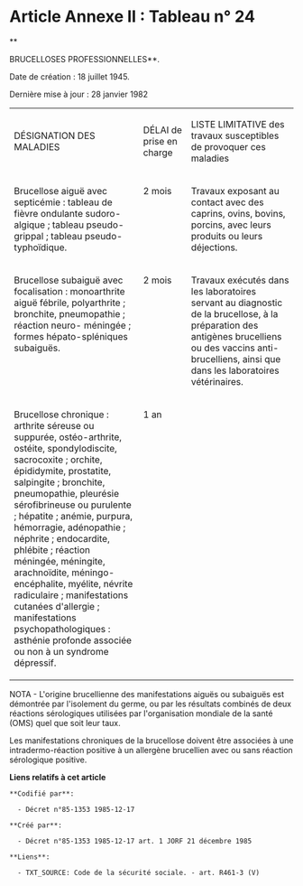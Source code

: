 # Article Annexe II : Tableau n° 24

**

BRUCELLOSES PROFESSIONNELLES**.

Date de création : 18 juillet 1945. 

Dernière mise à jour : 28 janvier 1982

<table>
  <tbody>
    <tr>
      <td width="265">

DÉSIGNATION DES MALADIES

</td>
      <td width="86">

DÉLAI de prise en charge

</td>
      <td width="254">

LISTE LIMITATIVE des travaux susceptibles de provoquer ces maladies

</td>
    </tr>
    <tr>
      <td valign="top" width="265">

Brucellose aiguë avec septicémie : tableau de fièvre ondulante sudoro-algique ; tableau pseudo-grippal ; tableau pseudo-
typhoïdique.

</td>
      <td valign="top" width="86">

2 mois

</td>
      <td valign="top" width="254">

Travaux exposant au contact avec des caprins, ovins, bovins, porcins, avec leurs produits ou leurs déjections.

</td>
    </tr>
    <tr>
      <td valign="top" width="265">

Brucellose subaiguë avec focalisation : monoarthrite aiguë fébrile, polyarthrite ; bronchite, pneumopathie ; réaction neuro-
méningée ; formes hépato-spléniques subaiguës.

</td>
      <td width="86" valign="top">

2 mois

</td>
      <td valign="top" width="254">

Travaux exécutés dans les laboratoires servant au diagnostic de la brucellose, à la préparation des antigènes brucelliens ou
des vaccins anti-brucelliens, ainsi que dans les laboratoires vétérinaires.

</td>
    </tr>
    <tr>
      <td width="265" valign="top">

Brucellose chronique : arthrite séreuse ou suppurée, ostéo-arthrite, ostéite, spondylodiscite, sacrocoxite ; orchite,
épididymite, prostatite, salpingite ; bronchite, pneumopathie, pleurésie sérofibrineuse ou purulente ; hépatite ; anémie,
purpura, hémorragie, adénopathie ; néphrite ; endocardite, phlébite ; réaction méningée, méningite, arachnoïdite, méningo-
encéphalite, myélite, névrite radiculaire ; manifestations cutanées d'allergie ; manifestations psychopathologiques :
asthénie profonde associée ou non à un syndrome dépressif.

</td>
      <td width="86" valign="top">

1 an

</td>
      <td valign="top" width="254">
    </td></tr>
  </tbody>
</table>

NOTA - L'origine brucellienne des manifestations aiguës ou subaiguës est démontrée par l'isolement du germe, ou par les
résultats combinés de deux réactions sérologiques utilisées par l'organisation mondiale de la santé (OMS) quel que soit leur
taux.

Les manifestations chroniques de la brucellose doivent être associées à une intradermo-réaction positive à un allergène
brucellien avec ou sans réaction sérologique positive.

**Liens relatifs à cet article**

	**Codifié par**:

	  - Décret n°85-1353 1985-12-17

	**Créé par**:

	  - Décret n°85-1353 1985-12-17 art. 1 JORF 21 décembre 1985

	**Liens**:

	  - TXT_SOURCE: Code de la sécurité sociale. - art. R461-3 (V)
